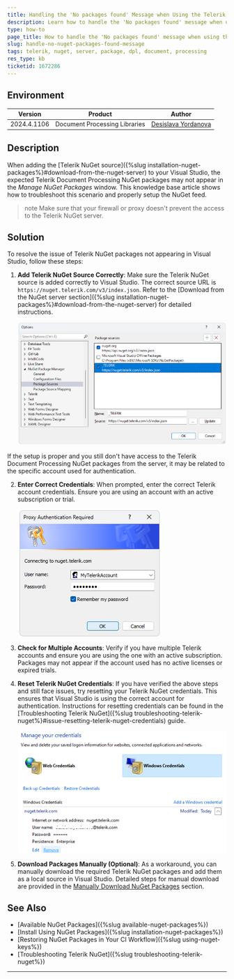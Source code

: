 ```yaml
---
title: Handling the 'No packages found' Message when Using the Telerik NuGet Server
description: Learn how to handle the 'No packages found' message when using the Telerik NuGet Server
type: how-to
page_title: How to handle the 'No packages found' message when using the Telerik NuGet Server
slug: handle-no-nuget-packages-found-message
tags: telerik, nuget, server, package, dpl, document, processing
res_type: kb
ticketid: 1672286
---
```


## Environment

| Version | Product | Author | 
| --- | --- | ---- | 
| 2024.4.1106| Document Processing Libraries |[Desislava Yordanova](https://www.telerik.com/blogs/author/desislava-yordanova)| 

## Description

When adding the [Telerik NuGet source]({%slug installation-nuget-packages%}#download-from-the-nuget-server) to your Visual Studio, the expected Telerik Document Processing NuGet packages may not appear in the *Manage NuGet Packages* window. This knowledge base article shows how to troubleshoot this scenario and properly setup the NuGet feed.

>note Make sure that your firewall or proxy doesn't prevent the access to the Telerik NuGet server.

## Solution

To resolve the issue of Telerik NuGet packages not appearing in Visual Studio, follow these steps:

1. **Add Telerik NuGet Source Correctly**: Make sure the Telerik NuGet source is added correctly to Visual Studio. The correct source URL is `https://nuget.telerik.com/v3/index.json`. Refer to the [Download from the NuGet server section]({%slug installation-nuget-packages%}#download-from-the-nuget-server) for detailed instructions.

    ![NuGet server Authentication](images/telerik-nuget-server.png)

If the setup is proper and you still don't have access to the Telerik Document Processing NuGet packages from the server, it may be related to the specific account used for authentication. 

2. **Enter Correct Credentials**: When prompted, enter the correct Telerik account credentials. Ensure you are using an account with an active subscription or trial. 

    ![NuGet server Authentication](images/nuget-server-authentication.png)

3. **Check for Multiple Accounts**: Verify if you have multiple Telerik accounts and ensure you are using the one with an active subscription. Packages may not appear if the account used has no active licenses or expired trials.

4. **Reset Telerik NuGet Credentials**: If you have verified the above steps and still face issues, try resetting your Telerik NuGet credentials. This ensures that Visual Studio is using the correct account for authentication. Instructions for resetting credentials can be found in the [Troubleshooting Telerik NuGet]({%slug troubleshooting-telerik-nuget%}#issue-resetting-telerik-nuget-credentials) guide.

    ![Reset NuGet Credentials](images/reset-nuget-credentials.png)

5. **Download Packages Manually (Optional)**: As a workaround, you can manually download the required Telerik NuGet packages and add them as a local source in Visual Studio. Detailed steps for manual download are provided in the [Manually Download NuGet Packages](https://docs.telerik.com/devtools/document-processing/getting-started/installation/install-nuget-packages#manually-download-nuget-packages) section.

## See Also

- [Available NuGet Packages]({%slug available-nuget-packages%})
- [Install Using NuGet Packages]({%slug installation-nuget-packages%})
- [Restoring NuGet Packages in Your CI Workflow]({%slug using-nuget-keys%})
- [Troubleshooting Telerik NuGet]({%slug troubleshooting-telerik-nuget%})

---
